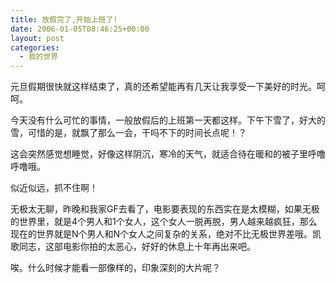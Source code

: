```yaml
---
title: 放假完了,开始上班了!
date: 2006-01-05T08:46:25+00:00
layout: post
categories:
  - 我的世界
---
```


元旦假期很快就这样结束了，真的还希望能再有几天让我享受一下美好的时光。呵呵。

今天没有什么可忙的事情，一般放假后的上班第一天都这样。下午下雪了，好大的雪，可惜的是，就飘了那么一会，干吗不下的时间长点呢！？

这会突然感觉想睡觉，好像这样阴沉，寒冷的天气，就适合待在暖和的被子里呼噜呼噜哦。

似近似远，抓不住啊！

无极太无聊，昨晚和我家GF去看了，电影要表现的东西实在是太模糊，如果无极的世界里，就是4个男人和1个女人，这个女人一脱再脱，男人越来越疯狂，那么现在的世界就是N个男人和N个女人之间复杂的关系，绝对不比无极世界差哦。凯歌同志，这部电影你拍的太恶心，好好的休息上十年再出来吧。

唉。什么时候才能看一部像样的，印象深刻的大片呢？